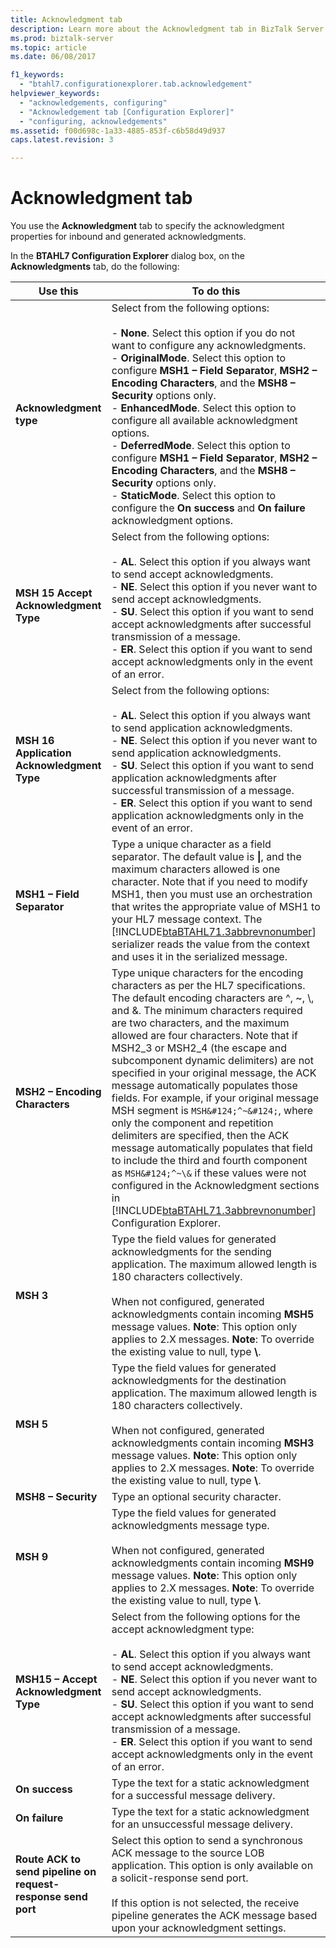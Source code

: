 ```yaml
---
title: Acknowledgment tab
description: Learn more about the Acknowledgment tab in BizTalk Server.
ms.prod: biztalk-server
ms.topic: article
ms.date: 06/08/2017

f1_keywords: 
  - "btahl7.configurationexplorer.tab.acknowledgement"
helpviewer_keywords: 
  - "acknowledgements, configuring"
  - "Acknowledgement tab [Configuration Explorer]"
  - "configuring, acknowledgements"
ms.assetid: f00d698c-1a33-4885-853f-c6b58d49d937
caps.latest.revision: 3

---
```


# Acknowledgment tab

You use the **Acknowledgment** tab to specify the acknowledgment properties for inbound and generated acknowledgments.

In the **BTAHL7 Configuration Explorer** dialog box, on the **Acknowledgments** tab, do the following:

| Use this | To do this |
|----------|------------|
| **Acknowledgment type** | Select from the following options: <br><br>- **None**. Select this option if you do not want to configure any acknowledgments. <br>- **OriginalMode**. Select this option to configure **MSH1 – Field Separator**, **MSH2 – Encoding Characters**, and the **MSH8 – Security** options only. <br>- **EnhancedMode**. Select this option to configure all available acknowledgment options. <br>- **DeferredMode**. Select this option to configure **MSH1 – Field Separator**, **MSH2 – Encoding Characters**, and the **MSH8 – Security** options only. <br>- **StaticMode**. Select this option to configure the **On success** and **On failure** acknowledgment options. |
| **MSH 15 Accept Acknowledgment Type** | Select from the following options: <br><br>- **AL**. Select this option if you always want to send accept acknowledgments. <br>- **NE**. Select this option if you never want to send accept acknowledgments. <br>- **SU**. Select this option if you want to send accept acknowledgments after successful transmission of a message. <br>- **ER**. Select this option if you want to send accept acknowledgments only in the event of an error. |
| **MSH 16 Application Acknowledgment Type** | Select from the following options: <br><br>- **AL**. Select this option if you always want to send application acknowledgments. <br>- **NE**. Select this option if you never want to send application acknowledgments. <br>- **SU**. Select this option if you want to send application acknowledgments after successful transmission of a message. <br>- **ER**. Select this option if you want to send application acknowledgments only in the event of an error. |
| **MSH1 – Field Separator** | Type a unique character as a field separator. The default value is **&#124;**, and the maximum characters allowed is one character. Note that if you need to modify MSH1, then you must use an orchestration that writes the appropriate value of MSH1 to your HL7 message context. The [!INCLUDE[btaBTAHL71.3abbrevnonumber](../../includes/btabtahl71-3abbrevnonumber-md.md)] serializer reads the value from the context and uses it in the serialized message. |
| **MSH2 – Encoding Characters** | Type unique characters for the encoding characters as per the HL7 specifications. The default encoding characters are ^, ~, \\, and &. The minimum characters required are two characters, and the maximum allowed are four characters. Note that if MSH2_3 or MSH2_4 (the escape and subcomponent dynamic delimiters) are not specified in your original message, the ACK message automatically populates those fields. For example, if your original message MSH segment is `MSH&#124;^~&#124;`, where only the component and repetition delimiters are specified, then the ACK message automatically populates that field to include the third and fourth component as `MSH&#124;^~\&` if these values were not configured in the Acknowledgment sections in [!INCLUDE[btaBTAHL71.3abbrevnonumber](../../includes/btabtahl71-3abbrevnonumber-md.md)] Configuration Explorer. |
| **MSH 3** | Type the field values for generated acknowledgments for the sending application. The maximum allowed length is 180 characters collectively. <br><br> When not configured, generated acknowledgments contain incoming **MSH5** message values. **Note**: This option only applies to 2.X messages. **Note**: To override the existing value to null, type **\\**. |
| **MSH 5** | Type the field values for generated acknowledgments for the destination application. The maximum allowed length is 180 characters collectively. <br><br> When not configured, generated acknowledgments contain incoming **MSH3** message values. **Note**: This option only applies to 2.X messages. **Note**: To override the existing value to null, type **\\**. |
| **MSH8 – Security** | Type an optional security character. |
| **MSH 9** | Type the field values for generated acknowledgments message type. <br><br> When not configured, generated acknowledgments contain incoming **MSH9** message values. **Note**: This option only applies to 2.X messages. **Note**: To override the existing value to null, type **\\**. |
| **MSH15 – Accept Acknowledgment Type** | Select from the following options for the accept acknowledgment type: <br><br>- **AL**. Select this option if you always want to send accept acknowledgments. <br>- **NE**. Select this option if you never want to send accept acknowledgments. <br>- **SU**. Select this option if you want to send accept acknowledgments after successful transmission of a message. <br>- **ER**. Select this option if you want to send accept acknowledgments only in the event of an error. |
| **On success** | Type the text for a static acknowledgment for a successful message delivery. |
| **On failure** | Type the text for a static acknowledgment for an unsuccessful message delivery. |
| **Route ACK to send pipeline on request-response send port** | Select this option to send a synchronous ACK message to the source LOB application. This option is only available on a solicit-response send port. <br><br> If this option is not selected, the receive pipeline generates the ACK message based upon your acknowledgment settings. |
